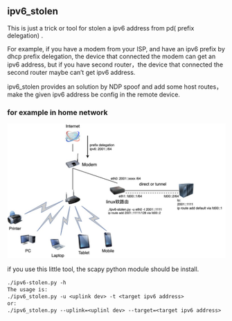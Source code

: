 ##  ipv6_stolen

This is just a trick or tool for stolen a ipv6 address from pd( prefix delegation) . 

For example, if you have a modem from your ISP, and have an ipv6 prefix by dhcp prefix delegation, the device that connected the modem can  get an ipv6 address, but if you have second router，the device that connected the second router maybe can’t get ipv6 address. 

ipv6_stolen provides an solution by NDP spoof and add some host routes，make the given ipv6 address be config in the remote device.  

### for example in home network

![ipv6](https://github.com/rayroot/ipv6_stolen/blob/master/ipv6%20stolen.jpg)


if you use this little tool, the scapy python module should be install. 

````
./ipv6-stolen.py -h 
The usage is: 
./ipv6_stolen.py -u <uplink dev> -t <target ipv6 address>
or: 
./ipv6_stolen.py --uplink=<uplinl dev> --target=<target ipv6 address>

````


